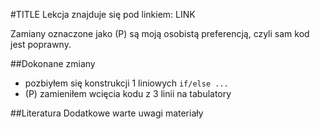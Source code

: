 #TITLE
Lekcja znajduje się pod linkiem: LINK

Zamiany oznaczone jako (P) są moją osobistą preferencją, czyli sam kod jest poprawny.

##Dokonane zmiany
- pozbiyłem się konstrukcji 1 liniowych `if/else ...`
- (P) zamieniłem wcięcia kodu z 3 linii na tabulatory


##Literatura
Dodatkowe warte uwagi materiały
